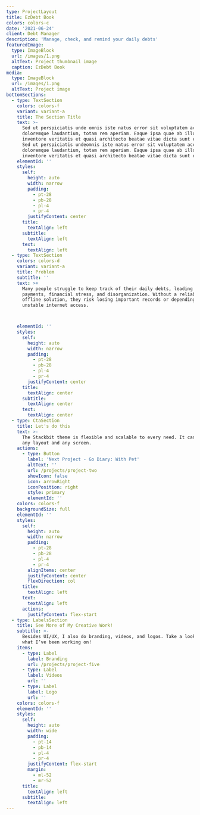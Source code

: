 ```yaml
---
type: ProjectLayout
title: EzDebt Book
colors: colors-c
date: '2021-06-24'
client: Debt Manager
description: 'Manage, check, and remind your daily debts'
featuredImage:
  type: ImageBlock
  url: /images/1.png
  altText: Project thumbnail image
  caption: EzDebt Book
media:
  type: ImageBlock
  url: /images/1.png
  altText: Project image
bottomSections:
  - type: TextSection
    colors: colors-f
    variant: variant-a
    title: The Section Title
    text: >-
      Sed ut perspiciatis unde omnis iste natus error sit voluptatem accusantium
      doloremque laudantium, totam rem aperiam. Eaque ipsa quae ab illo
      inventore veritatis et quasi architecto beatae vitae dicta sunt explicabo.
      Sed ut perspiciatis undeomnis iste natus error sit voluptatem accusantium
      doloremque laudantium, totam rem aperiam. Eaque ipsa quae ab illo
      inventore veritatis et quasi architecto beatae vitae dicta sunt explicabo.
    elementId: ''
    styles:
      self:
        height: auto
        width: narrow
        padding:
          - pt-28
          - pb-28
          - pl-4
          - pr-4
        justifyContent: center
      title:
        textAlign: left
      subtitle:
        textAlign: left
      text:
        textAlign: left
  - type: TextSection
    colors: colors-d
    variant: variant-a
    title: Problem
    subtitle: ''
    text: >+
      Many people struggle to keep track of their daily debts, leading to missed
      payments, financial stress, and disorganization. Without a reliable
      offline solution, they risk losing important records or depending on
      unstable internet access.



    elementId: ''
    styles:
      self:
        height: auto
        width: narrow
        padding:
          - pt-28
          - pb-28
          - pl-4
          - pr-4
        justifyContent: center
      title:
        textAlign: center
      subtitle:
        textAlign: center
      text:
        textAlign: center
  - type: CtaSection
    title: Let's do this
    text: >-
      The Stackbit theme is flexible and scalable to every need. It can manage
      any layout and any screen.
    actions:
      - type: Button
        label: 'Next Project - Go Diary: With Pet'
        altText: ''
        url: /projects/project-two
        showIcon: false
        icon: arrowRight
        iconPosition: right
        style: primary
        elementId: ''
    colors: colors-f
    backgroundSize: full
    elementId: ''
    styles:
      self:
        height: auto
        width: narrow
        padding:
          - pt-28
          - pb-28
          - pl-4
          - pr-4
        alignItems: center
        justifyContent: center
        flexDirection: col
      title:
        textAlign: left
      text:
        textAlign: left
      actions:
        justifyContent: flex-start
  - type: LabelsSection
    title: See More of My Creative Work!
    subtitle: >-
      Besides UI/UX, I also do branding, videos, and logos. Take a look and see
      what I’ve been working on!
    items:
      - type: Label
        label: Branding
        url: /projects/project-five
      - type: Label
        label: Videos
        url: ''
      - type: Label
        label: Logo
        url: ''
    colors: colors-f
    elementId: ''
    styles:
      self:
        height: auto
        width: wide
        padding:
          - pt-14
          - pb-14
          - pl-4
          - pr-4
        justifyContent: flex-start
        margin:
          - ml-52
          - mr-52
      title:
        textAlign: left
      subtitle:
        textAlign: left
---
```



